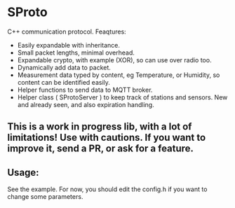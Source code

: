 # SProto

C++ communication protocol.
Feaqtures: 
 - Easily expandable with inheritance.
 - Small packet lengths, minimal overhead.
 - Expandable crypto, with example (XOR), so can use over radio too.
 - Dynamically add data to packet.
 - Measurement data typed by content, eg Temperature, or Humidity, so content can be identified easily.
 - Helper functions to send data to MQTT broker.
 - Helper class ( SProtoServer ) to keep track of stations and sensors. New and already seen, and also expiration handling.
## This is a work in progress lib, with a lot of limitations! Use with cautions. If you want to improve it, send a PR, or ask for a feature.

## Usage:

See the example.
For now, you should edit the config.h if you want to change some parameters.

